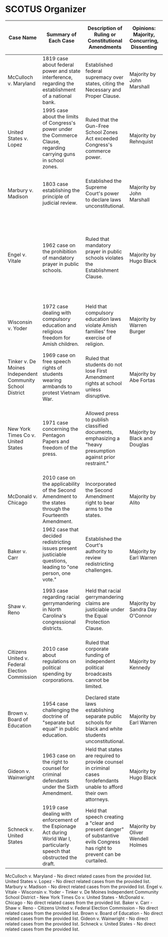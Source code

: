 
# SCOTUS Organizer

| Case Name                                                 | Summary of Each Case                                                                                                       | Description of Ruling or Constitutional Amendments                                                                          | Opinions: Majority, Concurring, Dissenting | Long Term Impact of the Decision and any Controversies                                            | Related Cases                                                                                                                   |
|-----------------------------------------------------------|----------------------------------------------------------------------------------------------------------------------------|-----------------------------------------------------------------------------------------------------------------------------|--------------------------------------------|---------------------------------------------------------------------------------------------------|---------------------------------------------------------------------------------------------------------------------------------|
| McCulloch v. Maryland                                     | 1819 case about federal power and state interference, regarding the establishment of a national bank.                      | Established federal supremacy over states, citing the Necessary and Proper Clause.                                          | Majority by John Marshall                  | Strengthened federal authority, underpinning the growth of federal power.                         | No directly related cases                                                                                                       |
| United States v. Lopez                                    | 1995 case about the limits of Congress's power under the Commerce Clause, regarding carrying guns in school zones.         | Ruled that the Gun-Free School Zones Act exceeded Congress's commerce power.                                                | Majority by Rehnquist                      | Defined limits to Congress's commerce power, leading to other challenges on federal authority.    | No directly related cases                                                                                                       |
| Marbury v. Madison                                        | 1803 case establishing the principle of judicial review.                                                                   | Established the Supreme Court's power to declare laws unconstitutional.                                                     | Majority by John Marshall                  | Foundation for judicial review, significantly impacting the balance of power in the U.S.          | No directly related cases                                                                                                       |
| Engel v. Vitale                                           | 1962 case on the prohibition of mandatory prayer in public schools.                                                        | Ruled that mandatory prayer in public schools violates the Establishment Clause.                                            | Majority by Hugo Black                     | Cemented the principle of separation of church and state in public education.                     | Wisconsin v. Yoder (related through discussions about the separation of church and state and its impact on individual freedoms) |
| Wisconsin v. Yoder                                        | 1972 case dealing with compulsory education and religious freedom for Amish children.                                      | Held that compulsory education laws violate Amish families' free exercise of religion.                                      | Majority by Warren Burger                  | Affirmed religious freedoms, impacting education laws concerning religious groups.                | Engel v. Vitale (connected through the First Amendment implications)                                                            |
| Tinker v. De Moines Independent Community School District | 1969 case on free speech rights of students wearing armbands to protest Vietnam War.                                       | Ruled that students do not lose First Amendment rights at school unless disruptive.                                         | Majority by Abe Fortas                     | Strengthened student speech rights in public schools, sparking further student rights cases.      | New York Times Co v. United States (related through First Amendment freedoms)                                                   |
| New York Times Co v. United States                        | 1971 case concerning the Pentagon Papers and freedom of the press.                                                         | Allowed press to publish classified documents, emphasizing a "heavy presumption against prior restraint."                   | Majority by Black and Douglas              | Reinforced freedom of the press against government attempts to censor.                            | Tinker v. De Moines Independent Community School District (connected through issues of freedom of speech)                       |
| McDonald v. Chicago                                       | 2010 case on the applicability of the Second Amendment to the states through the Fourteenth Amendment.                     | Incorporated the Second Amendment right to bear arms to the states.                                                         | Majority by Alito                          | Key case in the ongoing gun control debate, affirming individual gun rights nationally.           | No directly related cases                                                                                                       |
| Baker v. Carr                                             | 1962 case that decided redistricting issues present justiciable questions, leading to "one person, one vote."              | Established the Court's authority to review redistricting challenges.                                                       | Majority by Earl Warren                    | Led to widespread redistricting for more equal representation, shaping modern electoral politics. | Shaw v. Reno (both address issues related to voting and districting)                                                            |
| Shaw v. Reno                                              | 1993 case regarding racial gerrymandering in North Carolina's congressional districts.                                     | Held that racial gerrymandering claims are justiciable under the Equal Protection Clause.                                   | Majority by Sandra Day O'Connor            | Led to restrictions on racial considerations in districting, with ongoing debates and litigation. | Baker v. Carr (connected through themes of electoral fairness and districting)                                                  |
| Citizens United v. Federal Election Commission            | 2010 case about regulations on political spending by corporations.                                                         | Ruled that corporate funding of independent political broadcasts cannot be limited.                                         | Majority by Kennedy                        | Greatly expanded corporate and union political spending, sparking ongoing debates and reforms.    | No directly related cases                                                                                                       |
| Brown v. Board of Education                               | 1954 case challenging the doctrine of "separate but equal" in public education.                                            | Declared state laws establishing separate public schools for black and white students unconstitutional.                     | Majority by Earl Warren                    | Landmark in civil rights movement, beginning the process of desegregation in public schools.      | No directly related cases                                                                                                       |
| Gideon v. Wainwright                                      | 1963 case on the right to counsel for criminal defendants under the Sixth Amendment.                                       | Held that states are required to provide counsel in criminal cases fordefendants unable to afford their own attorneys.      | Majority by Hugo Black                     | Ensured the right to counsel, fundamentally changing criminal defense in the U.S.                 | No directly related cases                                                                                                       |
| Schneck v. United States                                  | 1919 case dealing with enforcement of the Espionage Act during World War I, particularly speech that obstructed the draft. | Held that speech creating a "clear and present danger" of substantive evils Congress has right to prevent can be curtailed. | Majority by Oliver Wendell Holmes          | Introduced the "clear and present danger" test, impacting interpretations of free speech.         | No directly related cases                                                                                                       |

McCulloch v. Maryland - No direct related cases from the provided list.
United States v. Lopez - No direct related cases from the provided list.
Marbury v. Madison - No direct related cases from the provided list.
Engel v. Vitale - 
Wisconsin v. Yoder - 
Tinker v. De Moines Independent Community School District - 
New York Times Co v. United States - 
McDonald v. Chicago - No direct related cases from the provided list.
Baker v. Carr -
Shaw v. Reno - 
Citizens United v. Federal Election Commission - No direct related cases from the provided list.
Brown v. Board of Education - No direct related cases from the provided list.
Gideon v. Wainwright - No direct related cases from the provided list.
Schneck v. United States - No direct related cases from the provided list.